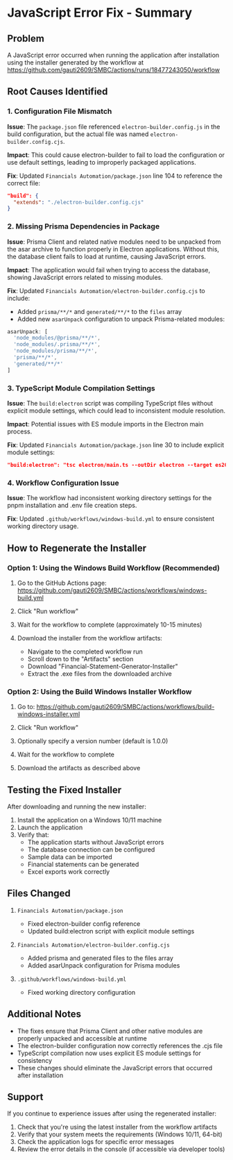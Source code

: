 # JavaScript Error Fix - Summary

## Problem
A JavaScript error occurred when running the application after installation using the installer generated by the workflow at https://github.com/gauti2609/SMBC/actions/runs/18477243050/workflow

## Root Causes Identified

### 1. Configuration File Mismatch
**Issue**: The `package.json` file referenced `electron-builder.config.js` in the build configuration, but the actual file was named `electron-builder.config.cjs`.

**Impact**: This could cause electron-builder to fail to load the configuration or use default settings, leading to improperly packaged applications.

**Fix**: Updated `Financials Automation/package.json` line 104 to reference the correct file:
```json
"build": {
  "extends": "./electron-builder.config.cjs"
}
```

### 2. Missing Prisma Dependencies in Package
**Issue**: Prisma Client and related native modules need to be unpacked from the asar archive to function properly in Electron applications. Without this, the database client fails to load at runtime, causing JavaScript errors.

**Impact**: The application would fail when trying to access the database, showing JavaScript errors related to missing modules.

**Fix**: Updated `Financials Automation/electron-builder.config.cjs` to include:
- Added `prisma/**/*` and `generated/**/*` to the `files` array
- Added new `asarUnpack` configuration to unpack Prisma-related modules:
```javascript
asarUnpack: [
  'node_modules/@prisma/**/*',
  'node_modules/.prisma/**/*',
  'node_modules/prisma/**/*',
  'prisma/**/*',
  'generated/**/*'
]
```

### 3. TypeScript Module Compilation Settings
**Issue**: The `build:electron` script was compiling TypeScript files without explicit module settings, which could lead to inconsistent module resolution.

**Impact**: Potential issues with ES module imports in the Electron main process.

**Fix**: Updated `Financials Automation/package.json` line 30 to include explicit module settings:
```json
"build:electron": "tsc electron/main.ts --outDir electron --target es2020 --module es2020 --moduleResolution node && tsc electron/preload.ts --outDir electron --target es2020 --module es2020 --moduleResolution node"
```

### 4. Workflow Configuration Issue
**Issue**: The workflow had inconsistent working directory settings for the pnpm installation and .env file creation steps.

**Fix**: Updated `.github/workflows/windows-build.yml` to ensure consistent working directory usage.

## How to Regenerate the Installer

### Option 1: Using the Windows Build Workflow (Recommended)

1. Go to the GitHub Actions page: https://github.com/gauti2609/SMBC/actions/workflows/windows-build.yml

2. Click "Run workflow"

3. Wait for the workflow to complete (approximately 10-15 minutes)

4. Download the installer from the workflow artifacts:
   - Navigate to the completed workflow run
   - Scroll down to the "Artifacts" section
   - Download "Financial-Statement-Generator-Installer"
   - Extract the .exe files from the downloaded archive

### Option 2: Using the Build Windows Installer Workflow

1. Go to: https://github.com/gauti2609/SMBC/actions/workflows/build-windows-installer.yml

2. Click "Run workflow"

3. Optionally specify a version number (default is 1.0.0)

4. Wait for the workflow to complete

5. Download the artifacts as described above

## Testing the Fixed Installer

After downloading and running the new installer:

1. Install the application on a Windows 10/11 machine
2. Launch the application
3. Verify that:
   - The application starts without JavaScript errors
   - The database connection can be configured
   - Sample data can be imported
   - Financial statements can be generated
   - Excel exports work correctly

## Files Changed

1. `Financials Automation/package.json`
   - Fixed electron-builder config reference
   - Updated build:electron script with explicit module settings

2. `Financials Automation/electron-builder.config.cjs`
   - Added prisma and generated files to the files array
   - Added asarUnpack configuration for Prisma modules

3. `.github/workflows/windows-build.yml`
   - Fixed working directory configuration

## Additional Notes

- The fixes ensure that Prisma Client and other native modules are properly unpacked and accessible at runtime
- The electron-builder configuration now correctly references the .cjs file
- TypeScript compilation now uses explicit ES module settings for consistency
- These changes should eliminate the JavaScript errors that occurred after installation

## Support

If you continue to experience issues after using the regenerated installer:

1. Check that you're using the latest installer from the workflow artifacts
2. Verify that your system meets the requirements (Windows 10/11, 64-bit)
3. Check the application logs for specific error messages
4. Review the error details in the console (if accessible via developer tools)
